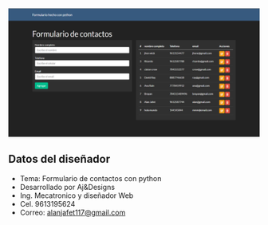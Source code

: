 <img src="static/img/main.png" width="700">

## Datos del diseñador

- Tema: Formulario de contactos con python
- Desarrollado por Aj&Designs
- Ing. Mecatronico y diseñador Web
- Cel. 9613195624
- Correo: alanjafet117@gmail.com
